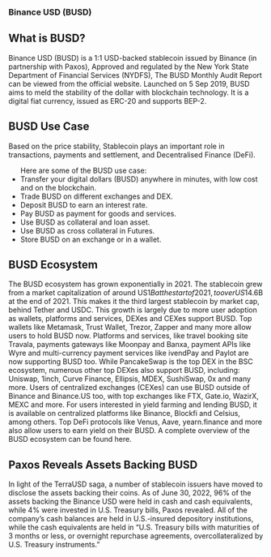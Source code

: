 ﻿

















### Binance USD (BUSD)
## What is BUSD?
Binance USD (BUSD) is a 1:1 USD-backed stablecoin issued by Binance (in partnership with Paxos), Approved and regulated by the New York State Department of Financial Services (NYDFS), The BUSD Monthly Audit Report can be viewed from the official website. Launched on 5 Sep 2019, BUSD aims to meld the stability of the dollar with blockchain technology. It is a digital fiat currency, issued as ERC-20 and supports BEP-2.

## BUSD Use Case
Based on the price stability, Stablecoin plays an important role in transactions, payments and settlement, and Decentralised Finance (DeFi).

<ul>Here are some of the BUSD use case:
<li>Transfer your digital dollars (BUSD) anywhere in minutes, with low cost and on the blockchain.</li>
<li>Trade BUSD on different exchanges and DEX.</li>
<li>Deposit BUSD to earn an interest rate.</li>
<li>Pay BUSD as payment for goods and services.</li>
<li>Use BUSD as collateral and loan asset.</li>
<li>Use BUSD as cross collateral in Futures.</li>
<li>Store BUSD on an exchange or in a wallet.</li>
</ul>

## BUSD Ecosystem
The BUSD ecosystem has grown exponentially in 2021. The stablecoin grew from a market capitalization of around US$1B at the start of 2021, to over US$14.6B at the end of 2021. This makes it the third largest stablecoin by market cap, behind Tether and USDC. This growth is largely due to more user adoption as wallets, platforms and services, DEXes and CEXes support BUSD.
Top wallets like Metamask, Trust Wallet, Trezor, Zapper and many more allow users to hold BUSD now. Platforms and services, like travel booking site Travala, payments gateways like Moonpay and Banxa, payment APIs like Wyre and multi-currency payment services like ivendPay and Paylot are now supporting BUSD too. While PancakeSwap is the top DEX in the BSC ecosystem, numerous other top DEXes also support BUSD, including: Uniswap, 1inch, Curve Finance, Ellipsis, MDEX, SushiSwap, 0x and many more. Users of centralized exchanges (CEXes) can use BUSD outside of Binance and Binance.US too, with top exchanges like FTX, Gate.io, WazirX, MEXC and more.
For users interested in yield farming and lending BUSD, it is available on centralized platforms like Binance, Blockfi and Celsius, among others. Top DeFi protocols like Venus, Aave, yearn.finance and more also allow users to earn yield on their BUSD. A complete overview of the BUSD ecosystem can be found here.

## Paxos Reveals Assets Backing BUSD
In light of the TerraUSD saga, a number of stablecoin issuers have moved to disclose the assets backing their coins. As of June 30, 2022, 96% of the assets backing the Binance USD were held in cash and cash equivalents, while 4% were invested in U.S. Treasury bills, Paxos revealed.
All of the company’s cash balances are held in U.S.-insured depository institutions, while the cash equivalents are held in “U.S. Treasury bills with maturities of 3 months or less, or overnight repurchase agreements, overcollateralized by U.S. Treasury instruments.”



